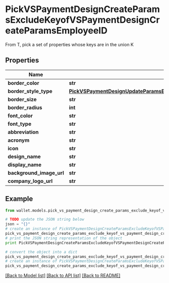 # PickVSPaymentDesignCreateParamsExcludeKeyofVSPaymentDesignCreateParamsEmployeeID

From T, pick a set of properties whose keys are in the union K

## Properties

Name | Type | Description | Notes
------------ | ------------- | ------------- | -------------
**border_color** | **str** |  | 
**border_style_type** | [**PickVSPaymentDesignUpdateParamsExcludeKeyofVSPaymentDesignUpdateParamsIdBorderStyleType**](PickVSPaymentDesignUpdateParamsExcludeKeyofVSPaymentDesignUpdateParamsIdBorderStyleType.md) |  | 
**border_size** | **str** |  | 
**border_radius** | **int** |  | 
**font_color** | **str** |  | 
**font_type** | **str** |  | 
**abbreviation** | **str** |  | 
**acronym** | **str** |  | 
**icon** | **str** |  | 
**design_name** | **str** |  | 
**display_name** | **str** |  | 
**background_image_url** | **str** |  | [optional] 
**company_logo_url** | **str** |  | [optional] 

## Example

```python
from wallet.models.pick_vs_payment_design_create_params_exclude_keyof_vs_payment_design_create_params_employee_id import PickVSPaymentDesignCreateParamsExcludeKeyofVSPaymentDesignCreateParamsEmployeeID

# TODO update the JSON string below
json = "{}"
# create an instance of PickVSPaymentDesignCreateParamsExcludeKeyofVSPaymentDesignCreateParamsEmployeeID from a JSON string
pick_vs_payment_design_create_params_exclude_keyof_vs_payment_design_create_params_employee_id_instance = PickVSPaymentDesignCreateParamsExcludeKeyofVSPaymentDesignCreateParamsEmployeeID.from_json(json)
# print the JSON string representation of the object
print PickVSPaymentDesignCreateParamsExcludeKeyofVSPaymentDesignCreateParamsEmployeeID.to_json()

# convert the object into a dict
pick_vs_payment_design_create_params_exclude_keyof_vs_payment_design_create_params_employee_id_dict = pick_vs_payment_design_create_params_exclude_keyof_vs_payment_design_create_params_employee_id_instance.to_dict()
# create an instance of PickVSPaymentDesignCreateParamsExcludeKeyofVSPaymentDesignCreateParamsEmployeeID from a dict
pick_vs_payment_design_create_params_exclude_keyof_vs_payment_design_create_params_employee_id_form_dict = pick_vs_payment_design_create_params_exclude_keyof_vs_payment_design_create_params_employee_id.from_dict(pick_vs_payment_design_create_params_exclude_keyof_vs_payment_design_create_params_employee_id_dict)
```
[[Back to Model list]](../README.md#documentation-for-models) [[Back to API list]](../README.md#documentation-for-api-endpoints) [[Back to README]](../README.md)


